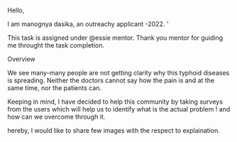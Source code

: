 Hello,

I am manognya dasika, an outreachy applicant -2022. '

This task is assigned under @essie mentor. Thank you mentor for guiding me throught the task completion. 

Overview 

We see many-many people are not getting clarity why this typhoid diseases is spreading. Neither the doctors cannot say how the pain is and at the same time, nor the patients can.

Keeping in mind, I have decided to help this community by taking surveys from the users which will help us to identify what is the actual problem ! and how can we overcome through it. 

hereby, I would like to share few images with the respect to explaination.